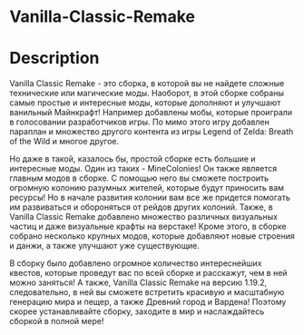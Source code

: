 # Vanilla-Classic-Remake

# Description 

Vanilla Classic Remake - это сборка, в которой вы не найдете сложные технические или магические моды. Наоборот, в этой сборке собраны самые простые и интересные моды, которые дополняют и улучшают ванильный Майнкрафт! Например добавлены мобы, которые проиграли в голосовании разработчиков игры. По мимо этого игру добавлен параплан и множество другого контента из игры Legend of Zelda: Breath of the Wild и многое другое.

Но даже в такой, казалось бы, простой сборке есть большие и интересные моды. Один из таких - MineColonies! Он также является главным модов в сборке. С помощью него вы сможете построить огромную колонию разумных жителей, которые будут приносить вам ресурсы! Но в начале развития колонии вам все же придется помогать им развиваться и обороняться от рейдов других колоний. Также, в Vanilla Classic Remake добавлено множество различных визуальных частиц и даже визуальные крафты на верстаке! Кроме этого, в сборке собрано несколько крупных модов, которые добавляют новые строения и данжи, а также улучшают уже существующие.

В сборку было добавлено огромное количество интереснейших квестов, которые проведут вас по всей сборке и расскажут, чем в ней можно заняться! А также, Vanilla Classic Remake на версию 1.19.2, следовательно, в ней вы сможете встретить красивую и масштабную генерацию мира и пещер, а также Древний город и Вардена! Поэтому скорее устанавливайте сборку, заходите в мир и наслаждайтесь сборкой в полной мере!
